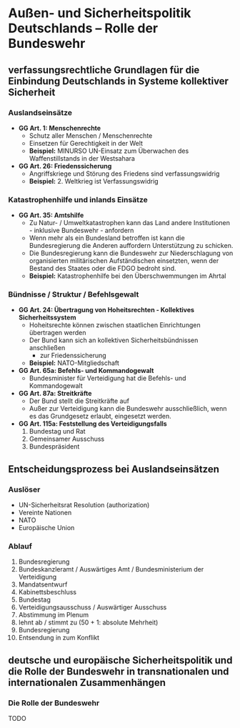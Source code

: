 # Außen- und Sicherheitspolitik Deutschlands – Rolle der Bundeswehr

## verfassungsrechtliche Grundlagen für die Einbindung Deutschlands in Systeme kollektiver Sicherheit

### Auslandseinsätze

- **GG Art. 1: Menschenrechte**
  - Schutz aller Menschen / Menschenrechte
  - Einsetzen für Gerechtigkeit in der Welt
  - **Beispiel:** MINURSO UN-Einsatz zum Überwachen des Waffenstillstands in der Westsahara
- **GG Art. 26: Friedenssicherung**
  - Angriffskriege und Störung des Friedens sind verfassungswidrig
  - **Beispiel:** 2. Weltkrieg ist Verfassungswidrig

### Katastrophenhilfe und inlands Einsätze

- **GG Art. 35: Amtshilfe**
  - Zu Natur- / Umweltkatastrophen kann das Land andere Institutionen - inklusive Bundeswehr - anfordern
  - Wenn mehr als ein Bundesland betroffen ist kann die Bundesregierung die Anderen auffordern Unterstützung zu schicken.
  - Die Bundesregierung kann die Bundeswehr zur Niederschlagung von organisierten militärischen Aufständischen einsetzten, wenn der Bestand des Staates oder die FDGO bedroht sind.
  - **Beispiel:** Katastrophenhilfe bei den Überschwemmungen im Ahrtal

### Bündnisse / Struktur / Befehlsgewalt

- **GG Art. 24: Übertragung von Hoheitsrechten - Kollektives Sicherheitssystem**
  - Hoheitsrechte können zwischen staatlichen Einrichtungen übertragen werden
  - Der Bund kann sich an kollektiven Sicherheitsbündnissen anschließen
    - zur Friedenssicherung
  - **Beispiel:** NATO-Mitgliedschaft
- **GG Art. 65a: Befehls- und Kommandogewalt**
  - Bundesminister für Verteidigung hat die Befehls- und Kommandogewalt
- **GG Art. 87a: Streitkräfte**
  - Der Bund stellt die Streitkräfte auf
  - Außer zur Verteidigung kann die Bundeswehr ausschließlich, wenn es das Grundgesetz erlaubt, eingesetzt werden.
- **GG Art. 115a: Feststellung des Verteidigungsfalls**
  1. Bundestag und Rat
  2. Gemeinsamer Ausschuss
  3. Bundespräsident

## Entscheidungsprozess bei Auslandseinsätzen

### Auslöser

- UN-Sicherheitsrat Resolution (authorization)
- Vereinte Nationen
- NATO
- Europäische Union

### Ablauf

1. Bundesregierung
2. Bundeskanzleramt / Auswärtiges Amt / Bundesministerium der Verteidigung
3. Mandatsentwurf
4. Kabinettsbeschluss
5. Bundestag
6. Verteidigungsausschuss / Auswärtiger Ausschuss
7. Abstimmung im Plenum
8. lehnt ab / stimmt zu (50 + 1: absolute Mehrheit)
9. Bundesregierung
10. Entsendung in zum Konflikt

## deutsche und europäische Sicherheitspolitik und die Rolle der Bundeswehr in transnationalen und internationalen Zusammenhängen

### Die Rolle der Bundeswehr

TODO
